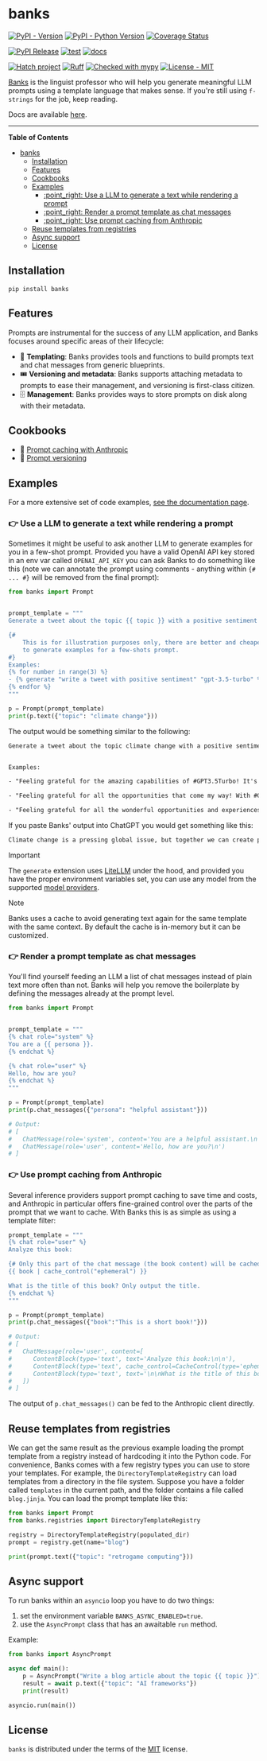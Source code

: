 # banks

[![PyPI - Version](https://img.shields.io/pypi/v/banks.svg)](https://pypi.org/project/banks)
[![PyPI - Python Version](https://img.shields.io/pypi/pyversions/banks.svg)](https://pypi.org/project/banks)
[![Coverage Status](https://coveralls.io/repos/github/masci/banks/badge.svg?branch=main)](https://coveralls.io/github/masci/banks?branch=main)

[![PyPI Release](https://github.com/masci/banks/actions/workflows/release.yml/badge.svg)](https://github.com/masci/banks/actions/workflows/release.yml)
[![test](https://github.com/masci/banks/actions/workflows/test.yml/badge.svg)](https://github.com/masci/banks/actions/workflows/test.yml)
[![docs](https://github.com/masci/banks/actions/workflows/docs.yml/badge.svg)](https://github.com/masci/banks/actions/workflows/docs.yml)

[![Hatch project](https://img.shields.io/badge/%F0%9F%A5%9A-Hatch-4051b5.svg)](https://github.com/pypa/hatch)
[![Ruff](https://img.shields.io/endpoint?url=https://raw.githubusercontent.com/astral-sh/ruff/main/assets/badge/v2.json)](https://github.com/astral-sh/ruff)
[![Checked with mypy](https://www.mypy-lang.org/static/mypy_badge.svg)](https://mypy-lang.org/)
[![License - MIT](https://img.shields.io/badge/license-MIT-9400d3.svg)](https://spdx.org/licenses/)

[Banks](https://en.wikipedia.org/wiki/Arrival_(film)) is the linguist professor who will help you generate meaningful
LLM prompts using a template language that makes sense. If you're still using `f-strings` for the job, keep reading.

Docs are available [here](https://masci.github.io/banks/).

-----

**Table of Contents**

- [banks](#banks)
  - [Installation](#installation)
  - [Features](#features)
  - [Cookbooks](#cookbooks)
  - [Examples](#examples)
    - [:point\_right: Use a LLM to generate a text while rendering a prompt](#point_right-use-a-llm-to-generate-a-text-while-rendering-a-prompt)
    - [:point\_right: Render a prompt template as chat messages](#point_right-render-a-prompt-template-as-chat-messages)
    - [:point\_right: Use prompt caching from Anthropic](#point_right-use-prompt-caching-from-anthropic)
  - [Reuse templates from registries](#reuse-templates-from-registries)
  - [Async support](#async-support)
  - [License](#license)

## Installation

```console
pip install banks
```

## Features

Prompts are instrumental for the success of any LLM application, and Banks focuses around specific areas of their
lifecycle:
- :orange_book: **Templating**: Banks provides tools and functions to build prompts text and chat messages from generic blueprints.
- :tickets: **Versioning and metadata**: Banks supports attaching metadata to prompts to ease their management, and versioning is
first-class citizen.
- :file_cabinet: **Management**: Banks provides ways to store prompts on disk along with their metadata.

## Cookbooks

- :blue_book: [Prompt caching with Anthropic](./cookbooks/Prompt_Caching_with_Anthropic.ipynb)
- :blue_book: [Prompt versioning](./cookbooks/Prompt_Versioning.ipynb)

## Examples

For a more extensive set of code examples, [see the documentation page](https://masci.github.io/banks/examples/).

### :point_right: Use a LLM to generate a text while rendering a prompt

Sometimes it might be useful to ask another LLM to generate examples for you in a
few-shot prompt. Provided you have a valid OpenAI API key stored in an env var
called `OPENAI_API_KEY` you can ask Banks to do something like this (note we can
annotate the prompt using comments - anything within `{# ... #}` will be removed
from the final prompt):

```py
from banks import Prompt


prompt_template = """
Generate a tweet about the topic {{ topic }} with a positive sentiment.

{#
    This is for illustration purposes only, there are better and cheaper ways
    to generate examples for a few-shots prompt.
#}
Examples:
{% for number in range(3) %}
- {% generate "write a tweet with positive sentiment" "gpt-3.5-turbo" %}
{% endfor %}
"""

p = Prompt(prompt_template)
print(p.text({"topic": "climate change"}))
```

The output would be something similar to the following:
```txt
Generate a tweet about the topic climate change with a positive sentiment.


Examples:

- "Feeling grateful for the amazing capabilities of #GPT3.5Turbo! It's making my work so much easier and efficient. Thank you, technology!" #positivity #innovation

- "Feeling grateful for all the opportunities that come my way! With #GPT3.5Turbo, I am able to accomplish tasks faster and more efficiently. #positivity #productivity"

- "Feeling grateful for all the wonderful opportunities and experiences that life has to offer! #positivity #gratitude #blessed #gpt3.5turbo"
```

If you paste Banks' output into ChatGPT you would get something like this:
```txt
Climate change is a pressing global issue, but together we can create positive change! Let's embrace renewable energy, protect our planet, and build a sustainable future for generations to come. 🌍💚 #ClimateAction #PositiveFuture
```

> [!IMPORTANT]
> The `generate` extension uses [LiteLLM](https://github.com/BerriAI/litellm) under the hood, and provided you have the
> proper environment variables set, you can use any model from the supported [model providers](https://docs.litellm.ai/docs/providers).

> [!NOTE]
> Banks uses a cache to avoid generating text again for the same template with the same context. By default
> the cache is in-memory but it can be customized.

### :point_right: Render a prompt template as chat messages

You'll find yourself feeding an LLM a list of chat messages instead of plain text
more often than not. Banks will help you remove the boilerplate by defining the
messages already at the prompt level.

```py
from banks import Prompt


prompt_template = """
{% chat role="system" %}
You are a {{ persona }}.
{% endchat %}

{% chat role="user" %}
Hello, how are you?
{% endchat %}
"""

p = Prompt(prompt_template)
print(p.chat_messages({"persona": "helpful assistant"}))

# Output:
# [
#   ChatMessage(role='system', content='You are a helpful assistant.\n'),
#   ChatMessage(role='user', content='Hello, how are you?\n')
# ]
```

### :point_right: Use prompt caching from Anthropic

Several inference providers support prompt caching to save time and costs, and Anthropic in particular offers
fine-grained control over the parts of the prompt that we want to cache. With Banks this is as simple as
using a template filter:

```py
prompt_template = """
{% chat role="user" %}
Analyze this book:

{# Only this part of the chat message (the book content) will be cached #}
{{ book | cache_control("ephemeral") }}

What is the title of this book? Only output the title.
{% endchat %}
"""

p = Prompt(prompt_template)
print(p.chat_messages({"book":"This is a short book!"}))

# Output:
# [
#   ChatMessage(role='user', content=[
#      ContentBlock(type='text', text='Analyze this book:\n\n'),
#      ContentBlock(type='text', cache_control=CacheControl(type='ephemeral'), text='This is a short book!'),
#      ContentBlock(type='text', text='\n\nWhat is the title of this book? Only output the title.\n')
#   ])
# ]
```

The output of `p.chat_messages()` can be fed to the Anthropic client directly.

## Reuse templates from registries

We can get the same result as the previous example loading the prompt template from a registry
instead of hardcoding it into the Python code. For convenience, Banks comes with a few registry types
you can use to store your templates. For example, the `DirectoryTemplateRegistry` can load templates
from a directory in the file system. Suppose you have a folder called `templates` in the current path,
and the folder contains a file called `blog.jinja`. You can load the prompt template like this:

```py
from banks import Prompt
from banks.registries import DirectoryTemplateRegistry

registry = DirectoryTemplateRegistry(populated_dir)
prompt = registry.get(name="blog")

print(prompt.text({"topic": "retrogame computing"}))
```

## Async support

To run banks within an `asyncio` loop you have to do two things:
1. set the environment variable `BANKS_ASYNC_ENABLED=true`.
2. use the `AsyncPrompt` class that has an awaitable `run` method.

Example:
```python
from banks import AsyncPrompt

async def main():
    p = AsyncPrompt("Write a blog article about the topic {{ topic }}")
    result = await p.text({"topic": "AI frameworks"})
    print(result)

asyncio.run(main())
```

## License

`banks` is distributed under the terms of the [MIT](https://spdx.org/licenses/MIT.html) license.
